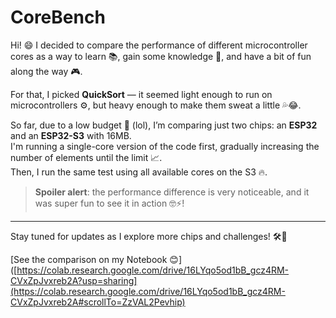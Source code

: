 # CoreBench

Hi! 😄 I decided to compare the performance of different microcontroller cores as a way to learn 📚, gain some knowledge 🧠, and have a bit of fun along the way 🎮. 

For that, I picked **QuickSort** — it seemed light enough to run on microcontrollers ⚙️, but heavy enough to make them sweat a little 💦😂.

So far, due to a low budget 💸 (lol), I’m comparing just two chips: an **ESP32** and an **ESP32-S3** with 16MB.  
I'm running a single-core version of the code first, gradually increasing the number of elements until the limit 📈.  
Then, I run the same test using all available cores on the S3 🔥.

> **Spoiler alert**: the performance difference is very noticeable, and it was super fun to see it in action 🤓⚡!

---

Stay tuned for updates as I explore more chips and challenges! 🛠️🚀

[See the comparison on my Notebook 😊]([https://colab.research.google.com/drive/16LYqo5od1bB_gcz4RM-CVxZpJvxreb2A?usp=sharing](https://colab.research.google.com/drive/16LYqo5od1bB_gcz4RM-CVxZpJvxreb2A#scrollTo=ZzVAL2Pevhip)
